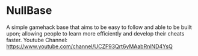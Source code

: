 # NullBase
A simple gamehack base that aims to be easy to follow and able to be built upon; allowing people to learn more efficiently and develop their cheats faster.
Youtube Channel: https://www.youtube.com/channel/UCZF93Qrt6yMAabRnlND4YsQ
